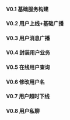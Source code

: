 #### V0.1 基础服务构建
#### V0.2 用户上线+基础广播
#### V0.3 用户消息广播
#### V0.4 封装用户业务
#### V0.5 在线用户查询
#### V0.6 修改用户名
#### V0.7 用户超时下线
#### V0.8 用户私聊